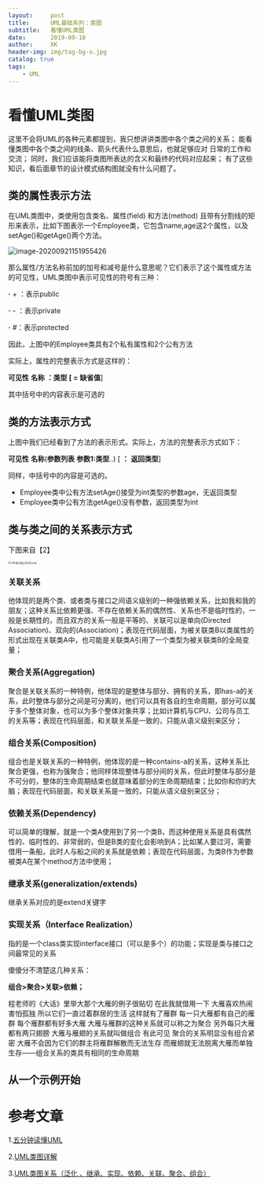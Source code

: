 ```yaml
---
layout:     post
title:      UML基础系列：类图
subtitle:   看懂UML类图
date:       2019-09-10
author:     XK
header-img: img/tag-bg-o.jpg
catalog: true
tags:
    - UML
---
```


# 看懂UML类图

这里不会将UML的各种元素都提到，我只想讲讲类图中各个类之间的关系； 能看懂类图中各个类之间的线条、箭头代表什么意思后，也就足够应对 日常的工作和交流； 同时，我们应该能将类图所表达的含义和最终的代码对应起来； 有了这些知识，看后面章节的设计模式结构图就没有什么问题了。



## 类的属性表示方法

在UML类图中，类使用包含类名、属性(field) 和方法(method) 且带有分割线的矩形来表示，比如下图表示一个Employee类，它包含name,age这2个属性，以及setAge()和getAge()两个方法。

![image-20200921151955426](https://kaikaimd.oss-cn-beijing.aliyuncs.com/md/image-20200921151955426.png)



那么属性/方法名称前加的加号和减号是什么意思呢？它们表示了这个属性或方法的可见性，UML类图中表示可见性的符号有三种：

**·** + ：表示public

**·** - ：表示private

**·** #：表示protected

因此，上图中的Employee类具有2个私有属性和2个公有方法

实际上，属性的完整表示方式是这样的：

**可见性** **名称** **：类型** **[ =** **缺省值**]

其中括号中的内容表示是可选的

## 类的方法表示方式

上图中我们已经看到了方法的表示形式。实际上，方法的完整表示方式如下：

**可见性** **名称**(**参数列表** **参数1:类型**..) [ **：** **返回类型**]

同样，中括号中的内容是可选的。

- Employee类中公有方法setAge()接受为int类型的参数age，无返回类型
- Employee类中公有方法getAge()没有参数，返回类型为int

## 类与类之间的关系表示方式

下图来自【2】

<img src="https://kaikaimd.oss-cn-beijing.aliyuncs.com/md/16c098ab66f35678" alt="UML类与类之间关系.png" style="zoom: 33%;" />

### 关联关系

他体现的是两个类、或者类与接口之间语义级别的一种强依赖关系，比如我和我的朋友；这种关系比依赖更强、不存在依赖关系的偶然性、关系也不是临时性的，一般是长期性的，而且双方的关系一般是平等的、关联可以是单向(Directed Association)、双向的(Association)；表现在代码层面，为被关联类B以类属性的形式出现在关联类A中，也可能是关联类A引用了一个类型为被关联类B的全局变量；

### 聚合关系(Aggregation)

聚合是关联关系的一种特例，他体现的是整体与部分、拥有的关系，即has-a的关系，此时整体与部分之间是可分离的，他们可以具有各自的生命周期，部分可以属于多个整体对象，也可以为多个整体对象共享；比如计算机与CPU、公司与员工的关系等；表现在代码层面，和关联关系是一致的，只能从语义级别来区分；

### 组合关系(Composition)

组合也是关联关系的一种特例，他体现的是一种contains-a的关系，这种关系比聚合更强，也称为强聚合；他同样体现整体与部分间的关系，但此时整体与部分是不可分的，整体的生命周期结束也就意味着部分的生命周期结束；比如你和你的大脑；表现在代码层面，和关联关系是一致的，只能从语义级别来区分；

### 依赖关系(Dependency)

可以简单的理解，就是一个类A使用到了另一个类B，而这种使用关系是具有偶然性的、临时性的、非常弱的，但是B类的变化会影响到A；比如某人要过河，需要借用一条船，此时人与船之间的关系就是依赖；表现在代码层面，为类B作为参数被类A在某个method方法中使用；

### 继承关系(generalization/extends)

继承关系对应的是extend关键字

### 实现关系（Interface Realization）

指的是一个class类实现interface接口（可以是多个）的功能；实现是类与接口之间最常见的关系



傻傻分不清楚这几种关系：

**组合>聚合>关联>依赖；**



程老师的《大话》里举大那个大雁的例子很贴切 在此我就借用一下 大雁喜欢热闹害怕孤独 所以它们一直过着群居的生活 这样就有了雁群 每一只大雁都有自己的雁群 每个雁群都有好多大雁 大雁与雁群的这种关系就可以称之为聚合 另外每只大雁都有两只翅膀 大雁与雁翅的关系就叫做组合 有此可见 聚合的关系明显没有组合紧密 大雁不会因为它们的群主将雁群解散而无法生存 而雁翅就无法脱离大雁而单独生存——组合关系的类具有相同的生命周期







## 从一个示例开始





# 参考文章

1.[五分钟读懂UML](https://www.cnblogs.com/shindo/p/5579191.html)

2.[UML类图详解](https://juejin.im/post/6844903893327937550)

3.[UML类图关系（泛化 、继承、实现、依赖、关联、聚合、组合）](https://www.cnblogs.com/olvo/archive/2012/05/03/2481014.html)